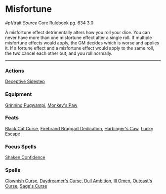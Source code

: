 # Misfortune
#pf/trait 
*Source* Core Rulebook pg. 634 3.0

A misfortune effect detrimentally alters how you roll your dice. You can never have more than one misfortune effect alter a single roll. If multiple misfortune effects would apply, the GM decides which is worse and applies it. If a fortune effect and a misfortune effect would apply to the same roll, the two cancel each other out, and you roll normally.

---

### Actions
[Deceptive Sidestep](Deceptive%20Sidestep)

### Equipment
[Grinning Pugwampi](Grinning%20Pugwampi), [Monkey's Paw](Monkey's%20Paw)

### Feats
[Black Cat Curse](Black%20Cat%20Curse), [Firebrand Braggart Dedication](Firebrand%20Braggart%20Dedication), [Harbinger's Caw](Harbinger's%20Caw), [Lucky Escape](Lucky%20Escape)

### Focus Spells
[Shaken Confidence](../Magic/Focus%20Spells/Level%204/Shaken%20Confidence.md)

### Spells
[Clownish Curse](../Magic/Spells/Level%204/Clownish%20Curse.md), [Daydreamer's Curse](../Magic/Spells/Level%204/Daydreamer's%20Curse.md), [Dull Ambition](../Magic/Spells/Level%204/Dull%20Ambition.md), [Ill Omen](../Magic/Spells/Level%201/Ill%20Omen.md), [Outcast's Curse](../Magic/Spells/Level%204/Outcast's%20Curse.md), [Sage's Curse](../Magic/Spells/Level%204/Sage's%20Curse.md)